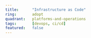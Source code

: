 ```yaml
---
title:      "Infrastructure as Code"
ring:       adopt
quadrant:   platforms-and-operations
tags:       [devops, ci/cd]
featured:   false
---
```

